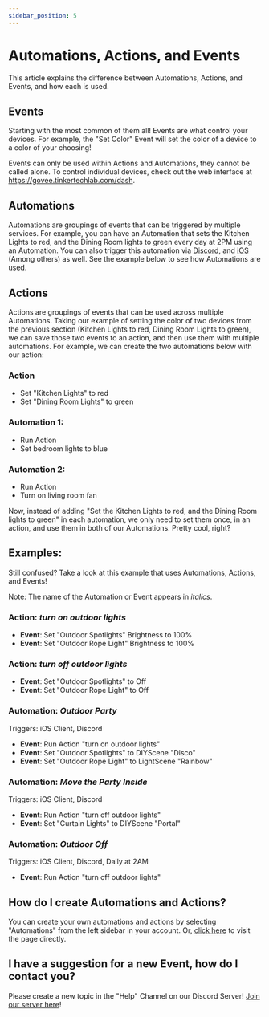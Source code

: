 ```yaml
---
sidebar_position: 5
---
```


# Automations, Actions, and Events

This article explains the difference between Automations, Actions, and Events, and how each is used.

## Events

Starting with the most common of them all! Events are what control your devices. For example, the "Set Color" Event will set the color of a device to a color of your choosing!

Events can only be used within Actions and Automations, they cannot be called alone. To control individual devices, check out the web interface at https://govee.tinkertechlab.com/dash.

## Automations

Automations are groupings of events that can be triggered by multiple services. For example, you can have an Automation that sets the Kitchen Lights to red, and the Dining Room lights to green every day at 2PM using an Automation. You can also trigger this automation via [Discord](/docs/Integrations/discord), and [iOS](/docs/Integrations/ios) (Among others) as well. See the example below to see how Automations are used. 

## Actions

Actions are groupings of events that can be used across multiple Automations. Taking our example of setting the color of two devices from the previous section (Kitchen Lights to red, Dining Room Lights to green), we can save those two events to an action, and then use them with multiple automations. For example, we can create the two automations below with our action:

### Action
- Set "Kitchen Lights" to red
- Set "Dining Room Lights" to green

### Automation 1:
- Run Action
- Set bedroom lights to blue

### Automation 2:
- Run Action
- Turn on living room fan

Now, instead of adding "Set the Kitchen Lights to red, and the Dining Room lights to green" in each automation, we only need to set them once, in an action, and use them in both of our Automations. Pretty cool, right?

## Examples:

Still confused? Take a look at this example that uses Automations, Actions, and Events!

Note: The name of the Automation or Event appears in _italics_.

### **Action**: _turn on outdoor lights_
- **Event**: Set "Outdoor Spotlights" Brightness to 100%
- **Event**: Set "Outdoor Rope Light" Brightness to 100%

### **Action**: _turn off outdoor lights_
- **Event**: Set "Outdoor Spotlights" to Off
- **Event**: Set "Outdoor Rope Light" to Off

### **Automation**: _Outdoor Party_
Triggers: iOS Client, Discord
- **Event**: Run Action "turn on outdoor lights"
- **Event**: Set "Outdoor Spotlights" to DIYScene "Disco"
- **Event**: Set "Outdoor Rope Light" to LightScene "Rainbow"

### **Automation**: _Move the Party Inside_
Triggers: iOS Client, Discord
- **Event**: Run Action "turn off outdoor lights"
- **Event**: Set "Curtain Lights" to DIYScene "Portal"

### **Automation**: _Outdoor Off_
Triggers: iOS Client, Discord, Daily at 2AM
- **Event**: Run Action "turn off outdoor lights"


## How do I create Automations and Actions?

You can create your own automations and actions by selecting "Automations" from the left sidebar in your account. Or, [click here](https://govee.tinkertechlab.com/automations) to visit the page directly.

## I have a suggestion for a new Event, how do I contact you?

Please create a new topic in the "Help" Channel on our Discord Server! [Join our server here](https://discord.gg/gbmjfFe79x)!